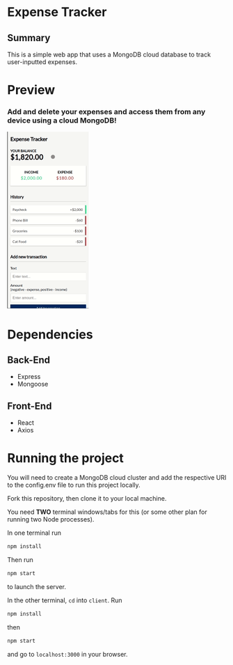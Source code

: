 # Expense Tracker

## Summary
This is a simple web app that uses a MongoDB cloud database to track user-inputted expenses.

# Preview

### Add and delete your expenses and access them from any device using a cloud MongoDB!
!["Preview"](https://github.com/JoshuaRully/expense-tracker/blob/main/gifs/preview.gif?raw=true)

# Dependencies

## Back-End
- Express
- Mongoose

## Front-End
- React
- Axios

# Running the project

You will need to create a MongoDB cloud cluster and add the respective URI to the config.env file to run this project locally.

Fork this repository, then clone it to your local machine.

You need **TWO** terminal windows/tabs for this (or some other plan for running two Node processes).

In one terminal run
```bash
npm install
``` 
Then run 
```bash 
npm start 
```
to launch the server.

In the other terminal, `cd` into `client`. Run 
```bash
npm install
``` 
then 
```bash
npm start
```
and go to `localhost:3000` in your browser.